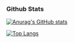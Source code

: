 ### 

### Github Stats

[![Anurag's GitHub stats](https://github-readme-stats.vercel.app/api?username=XanatosX&show_icons=true&theme=dark)](https://github.com/anuraghazra/github-readme-stats)

[![Top Langs](https://github-readme-stats.vercel.app/api/top-langs/?username=anuraghazra&theme=dark&layout=compact)](https://github.com/anuraghazra/github-readme-stats)

